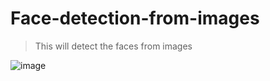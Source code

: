 
# Face-detection-from-images
> This will detect the faces from images

![image](https://user-images.githubusercontent.com/46869388/88913594-d76a4680-d27e-11ea-80f8-2561a9a07c4f.png)
